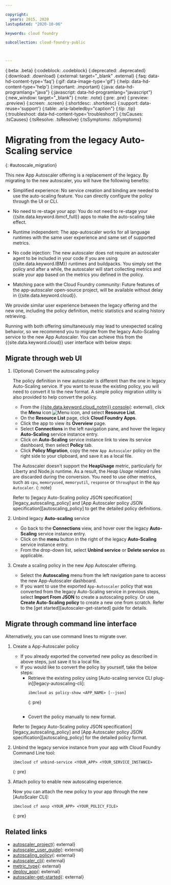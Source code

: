 ```yaml
---

copyright:
  years: 2015, 2020
lastupdated: "2020-10-06"

keywords: cloud foundry

subcollection: cloud-foundry-public



---
```



{:beta: .beta}
{:codeblock: .codeblock}
{:deprecated: .deprecated}
{:download: .download}
{:external: target="_blank" .external}
{:faq: data-hd-content-type='faq'}
{:gif: data-image-type='gif'}
{:help: data-hd-content-type='help'}
{:important: .important}
{:java: data-hd-programlang="java"}
{:javascript: data-hd-programlang="javascript"}
{:new_window: target="_blank"}
{:note: .note}
{:pre: .pre}
{:preview: .preview}
{:screen: .screen}
{:shortdesc: .shortdesc}
{:support: data-reuse='support'}
{:table: .aria-labeledby="caption"}
{:tip: .tip}
{:troubleshoot: data-hd-content-type='troubleshoot'}
{:tsCauses: .tsCauses}
{:tsResolve: .tsResolve}
{:tsSymptoms: .tsSymptoms}

# Migrating from the legacy Auto-Scaling service
{: #autoscale_migration}

This new App Autoscaler offering is a replacement of the legacy. By migrating to the new autoscaler, you will have the following benefits:

* Simplified experience: No service creation and binding are needed to use the auto-scaling feature. You can directly configure the policy through the UI or CLI.

* No need to re-stage your app: You do not need to re-stage your {{site.data.keyword.ibmcf_full}} apps to make the auto-scaling take effect.

* Runtime independent: The app-autoscaler works for all language runtimes with the same user experience and same set of supported metrics.

* No code injection: The new autoscaler does not require an autoscaler agent to be included in your code if you are using {{site.data.keyword.IBM}} runtimes and buildpacks. You simply set the policy and after a while,  the autoscaler will start collecting metrics and scale your app based on the metrics you defined in the policy.

* Matching pace with the Cloud Foundry community: Future features of the app-autoscaler open-source project, will be available without delay in {{site.data.keyword.cloud}}.

We provide similar user experience between the legacy offering and the new one, including the policy definition, metric statistics and scaling history retrieving.

Running with both offering simultaneously may lead to unexpected scaling behavior, so we recommend you to migrate from the legacy Auto-Scaling service to the new App Autoscaler.  You can achieve this from the {{site.data.keyword.cloud}} user interface with below steps:

## Migrate through web UI

1. (Optional) Convert the autoscaling policy

   The policy definition in new autoscaler is different than the one in legacy Auto-Scaling service. If you want to reuse the existing policy, you will need to convert it to the new format. A simple policy migration utility is also provided to help convert the policy.

   - From the [{{site.data.keyword.cloud_notm}} console](https://{DomainName}){: external}, click the **Menu** icon ![Menu icon](../icons/icon_hamburger.svg), and select **Resource List**.
   - On the **Resource List** page, click **Cloud Foundry Apps**.
   - Click the app to view its **Overview** page.
   - Select **Connections** in the left navigation pane, and hover the legacy **Auto-Scaling** service instance entry.
   - Click on **Auto-Scaling** service instance link to view its service dashboard,  then select **Policy** tab.
   - Click **Policy Migration**, copy the new `App Autoscaler` policy on the right side to your clipboard, and save it as a local file.

   The Autoscaler doesn't support the **HeapUsage** metric, particularly for Liberty and Node.js runtime. As a result, the _Heap Usage_ related rules are discarded during the conversion.  You need to use other metrics, such as `cpu`, `memoryused`, `memoryutil`, `response` or `throughput` in the `App Autocaler`.
   {: note}

   Refer to [legacy Auto-Scaling policy JSON specification][legacy_autoscaling_policy] and [App Autoscaler policy JSON specification][autoscaling_policy] to get the detailed policy definitions.

2. Unbind legacy **Auto-scaling** service

   - Go back to the **Connections** view, and hover over the legacy **Auto-Scaling** service instance entry.
   - Click on the **menu** button in the right of the legacy **Auto-Scaling** service instance entry.
   - From the drop-down list, select **Unbind service** or **Delete service** as applicable.

3. Create a scaling policy in the new App Autoscaler offering.

   - Select the **Autoscaling** menu from the left navigation pane to access the new App-Autoscaler dashboard.
   - If you want to use the exported `App-Autoscaler` policy that was converted from the legacy Auto-Scaling service in previous steps, select **Import From JSON** to create a autoscaling policy. Or use **Create Auto-Scaling policy** to create a new one from scratch. Refer to the [get started][autoscaler-get-started] guide for details.

## Migrate through command line interface

Alternatively, you can use command lines to migrate over.

1. Create a App-Autoscaler policy

   - If you already exported the converted new policy as described in above steps, just save it to a local file.
   - If you would like to convert the policy by yourself, take the below steps:
      - Retrieve the existing policy using [Auto-scaling service CLI plug-in][legacy-autoscaling-cli]:
        ```
        ibmcloud as policy-show <APP_NAME> [--json]
        ```
        {: pre}
        ```
      - Covert the policy manually to new format.

    Refer to [legacy Auto-Scaling policy JSON specification][legacy_autoscaling_policy] and [App Autoscaler policy JSON specification][autoscaling_policy] for the detailed policy format.

2. Unbind the legacy service instance from your app with Cloud Foundry Command Line tool:

   ```
   ibmcloud cf unbind-service <YOUR_APP> <YOUR_SERVICE_INSTANCE>
   ```
   {: pre}

3. Attach policy to enable new autoscaling experience.

   Now you can attach the new policy to your app through the new [AutoScaler CLI]:   

   ```
   ibmcloud cf aasp <YOUR_APP> <YOUR_POLICY_FILE>
   ```
   {: pre}


## Related links

* [autoscaler_project](https://github.com/cloudfoundry/app-autoscaler){: external}
* [autoscaler_user_guide](https://github.com/cloudfoundry/app-autoscaler/blob/master/docs/Readme.md){: external}
* [autoscaling_policy](https://github.com/cloudfoundry/app-autoscaler/blob/master/docs/policy.md){: external}
* [autoscaler_cli](https://github.com/cloudfoundry/app-autoscaler-cli-plugin#cloud-foundry-cli-autoscaler-plug-in-){: external}
* [metric_type](https://github.com/cloudfoundry/app-autoscaler/blob/master/docs/Readme.md#metric-types){: external}
* [deploy_app](https://{DomainName}/docs/cloud-foundry-public/deploy-apps.html#dep_apps){: external}
* [autoscaler-get-started](https://{DomainName}/docs/cloud-foundry-public?topic=cloud-foundry-public-autoscale_cloud_foundry_apps#autoscale_cloud_foundry_apps){: external}



